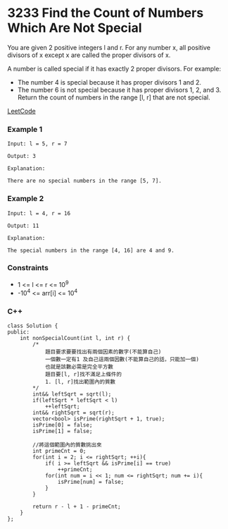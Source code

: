 # 3233 Find the Count of Numbers Which Are Not Special

You are given 2 positive integers l and r. For any number x, all positive divisors of x except x are called the proper divisors of x.

A number is called special if it has exactly 2 proper divisors. For example:

* The number 4 is special because it has proper divisors 1 and 2.
* The number 6 is not special because it has proper divisors 1, 2, and 3.
Return the count of numbers in the range [l, r] that are not special.
 
[LeetCode](https://leetcode.cn/problems/find-the-count-of-numbers-which-are-not-special/)

### Example 1

```
Input: l = 5, r = 7

Output: 3

Explanation:

There are no special numbers in the range [5, 7].
```

### Example 2

```
Input: l = 4, r = 16

Output: 11

Explanation:

The special numbers in the range [4, 16] are 4 and 9.
```

### Constraints

* 1 <= l <= r <= 10<sup>9</sup>
* -10<sup>4</sup> <= arr[i] <= 10<sup>4</sup>

### C++ 

```
class Solution {   
public:
    int nonSpecialCount(int l, int r) {
        /*
            題目要求要要找出有兩個因素的數字(不能算自己)
            一個數一定有1 及自己這兩個因數(不能算自己的話，只能加一個)
            也就是該數必需是完全平方數
            題目要[l, r]找不滿足上條件的
            1. [l, r]找出範圍內的質數
        */
        int&& leftSqrt = sqrt(l);
        if(leftSqrt * leftSqrt < l)
            ++leftSqrt;
        int&& rightSqrt = sqrt(r);
        vector<bool> isPrime(rightSqrt + 1, true);
        isPrime[0] = false;
        isPrime[1] = false;
        
        //將這個範圍內的質數挑出來
        int primeCnt = 0;
        for(int i = 2; i <= rightSqrt; ++i){
            if( i >= leftSqrt && isPrime[i] == true)
                ++primeCnt;
            for(int num = i << 1; num <= rightSqrt; num += i){
                isPrime[num] = false;
            }
        }

        return r - l + 1 - primeCnt;
    }
};
```